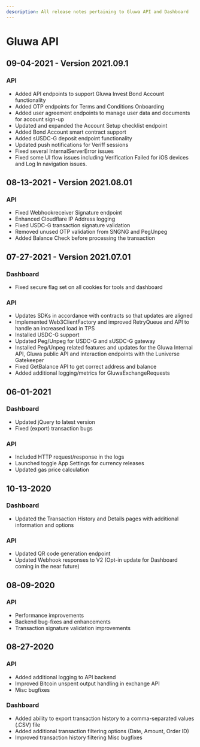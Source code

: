 ```yaml
---
description: All release notes pertaining to Gluwa API and Dashboard
---
```


# Gluwa API

## 09-04-2021 - Version 2021.09.1

### API

* Added API endpoints to support Gluwa Invest Bond Account functionality
* Added OTP endpoints for Terms and Conditions Onboarding
* Added user agreement endpoints to manage user data and documents for account sign-up
* Updated and expanded the Account Setup checklist endpoint
* Added Bond Account smart contract support
* Added sUSDC-G deposit endpoint functionality
* Updated push notifications for Veriff sessions
* Fixed several InternalServerError issues
* Fixed some UI flow issues including Verification Failed for iOS devices and Log In navigation issues. 

## 08-13-2021 - Version 2021.08.01

### API

* Fixed Webhookreceiver Signature endpoint 
* Enhanced Cloudflare IP Address logging 
* Fixed USDC-G transaction signature validation 
* Removed unused OTP validation from SNGNG and PegUnpeg 
* Added Balance Check before processing the transaction

## 07-27-2021 - Version 2021.07.01

### Dashboard

* Fixed secure flag set on all cookies for tools and dashboard 

### API

* Updates SDKs in accordance with contracts so that updates are aligned
* Implemented Web3ClientFactory and improved RetryQueue and API to handle an increased load in TPS 
* Installed USDC-G support 
* Updated Peg/Unpeg for USDC-G and sUSDC-G gateway
* Installed Peg/Unpeg related features and updates for the Gluwa Internal API, Gluwa public API and interaction endpoints with the Luniverse Gatekeeper
* Fixed GetBalance API to get correct address and balance
* Added additional logging/metrics for GluwaExchangeRequests

## 06-01-2021

### Dashboard

* Updated jQuery to latest version 
* Fixed \(export\) transaction bugs 

### API

* Included HTTP request/response in the logs
* Launched toggle App Settings for currency releases 
* Updated gas price calculation

## 10-13-2020

### Dashboard

* Updated the Transaction History and Details pages with additional information and options

### API

* Updated QR code generation endpoint 
* Updated Webhook responses to V2 \(Opt-in update for Dashboard coming in the near future\)

## 08-09-2020

### API

* Performance improvements
* Backend bug-fixes and enhancements
* Transaction signature validation improvements

## 08-27-2020

### API

* Added additional logging to API backend 
* Improved Bitcoin unspent output handling in exchange API 
* Misc bugfixes

### Dashboard

* Added ability to export transaction history to a comma-separated values \(.CSV\) file 
* Added additional transaction filtering options \(Date, Amount, Order ID\) 
* Improved transaction history filtering Misc bugfixes


